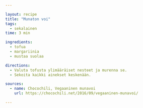 ```yaml
---

layout: recipe
title: "Munaton voi"
tags:
  - sekalainen
time: 3 min

ingredients:
  - tofua
  - margariinia
  - mustaa suolaa

directions:
  - Valuta tofusta ylimääräiset nesteet ja murenna se.
  - Sekoita kaikki ainekset keskenään.

sources:
  - name: Chocochili, Vegaaninen munavoi
    url: https://chocochili.net/2016/09/vegaaninen-munavoi/

---
```

